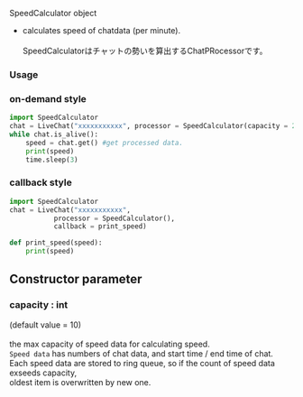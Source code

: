 SpeedCalculator object
+ calculates speed of chatdata (per minute).<br><br>
SpeedCalculatorはチャットの勢いを算出するChatPRocessorです。<br>
### Usage
### on-demand style
```python
import SpeedCalculator
chat = LiveChat("xxxxxxxxxxx", processor = SpeedCalculator(capacity = 20)) 
while chat.is_alive():
    speed = chat.get() #get processed data.
    print(speed)
    time.sleep(3)
```
### callback style
```python
import SpeedCalculator
chat = LiveChat("xxxxxxxxxxx", 
           processor = SpeedCalculator(), 
           callback = print_speed) 

def print_speed(speed):
    print(speed)
```



## Constructor parameter 
### capacity : int
(default value = 10) <br>
 <br>
the max capacity of speed data for calculating speed. <br>
`Speed data` has numbers of chat data, and start time / end time of chat. <br>
Each speed data are stored to ring queue, so if the count of speed data  exseeds capacity, <br>
oldest item is overwritten by new one.


